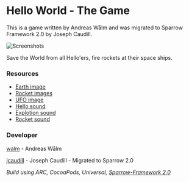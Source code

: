 Hello World - The Game
=====================

This is a game written by Andreas Wålm and was migrated to Sparrow Framework 2.0 by Joseph Caudill.  

![Screenshots](https://raw.github.com/BehindTheCode/helloworld-sparrow2/master/screenshots.jpg)

Save the World from all Hello'ers, fire rockets at their space ships.


### Resources

 * [Earth image](http://jootix.com/wallpaper/1189)
 * [Rocket images](http://graphicriver.net/item/rocket-ships/2698901)
 * [UFO image](http://graphicriver.net/item/flying-saucer-photoshop-psd/2291619?sso)
 * [Hello sound](http://www.freesound.org/people/mw_1984/sounds/37807/)
 * [Explotion sound](http://www.freesound.org/people/nthompson/sounds/47252/)
 * [Rocket sound](http://www.freesound.org/people/NoiseCollector/sounds/6722/)

### Developer

[walm](https://github.com/walm) - Andreas Wålm

[jcaudill](https://github.com/jcaudill) - Joseph Caudill - Migrated to Sparrow 2.0

*Build using ARC, CocoaPods, Universal, [Sparrow-Framework 2.0](https://github.com/Gamua/Sparrow-Framework)*
